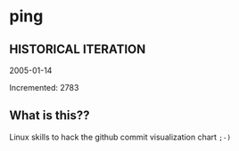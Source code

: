 # ping

## HISTORICAL ITERATION
2005-01-14

Incremented: 2783

## What is this?? 
Linux skills to hack the github commit visualization chart `;-)`
